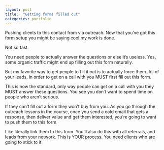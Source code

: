 ```yaml
---
layout: post
title:  "Getting forms filled out"
categories: portfolio
---
```


Pushing clients to this contact from via outreach. Now that you’ve got this form setup you might be saying cool my work is done.

Not so fast. 

You need people to actually answer the questions or else it’s useless. Yes, some organic traffic might end up filling out this form naturally. 

But my favorite way to get people to fill it out is to actually force them. All of your leads, in order to get on a call with you MUST first fill out this form. 

This is now the standard, only way people can get on a call with you they MUST answer these questions. You see you don’t want to spend time on people who aren’t serious.

If they can’t fill out a form they won’t buy from you. As you go through the outreach lessons in the course, once you send a cold email that gets a response, then deliver value and get them interested, you’re going to want to push them to this form.

Like literally link them to this form. You’ll also do this with all referrals, and leads from your network. This is YOUR process. You need clients who are going to stick to it